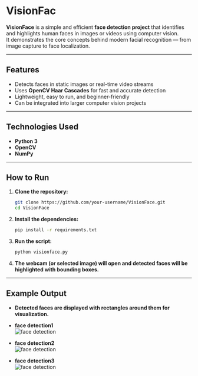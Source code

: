 # VisionFac

**VisionFace** is a simple and efficient **face detection project** that identifies and highlights human faces in images or videos using computer vision.  
It demonstrates the core concepts behind modern facial recognition — from image capture to face localization.

---

## Features  
- Detects faces in static images or real-time video streams  
- Uses **OpenCV Haar Cascades** for fast and accurate detection  
- Lightweight, easy to run, and beginner-friendly  
- Can be integrated into larger computer vision projects  

---

## Technologies Used  
- **Python 3**  
- **OpenCV**  
- **NumPy**

---

##  How to Run  

1. **Clone the repository:**
   ```bash
   git clone https://github.com/your-username/VisionFace.git
   cd VisionFace
2. **Install the dependencies:**
   ```bash
   pip install -r requirements.txt
3. **Run the script:**
   ```bash
   python visionface.py
4. **The webcam (or selected image) will open and detected faces will be highlighted with bounding boxes.**

---

## Example Output
- **Detected faces are displayed with rectangles around them for visualization.**

- **face detection1**  
  ![face detection](figures/face%20detection3.png)

- **face detection2**  
  ![face detection](figures/face%20deyection%202.png)

- **face detection3**  
  ![face detection](figures/face%20detection.jpeg)
